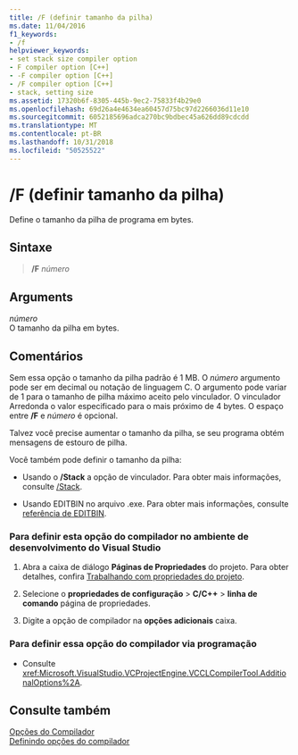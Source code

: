 ```yaml
---
title: /F (definir tamanho da pilha)
ms.date: 11/04/2016
f1_keywords:
- /f
helpviewer_keywords:
- set stack size compiler option
- F compiler option [C++]
- -F compiler option [C++]
- /F compiler option [C++]
- stack, setting size
ms.assetid: 17320b6f-8305-445b-9ec2-75833f4b29e0
ms.openlocfilehash: 69d26a4e4634ea60457d75bc97d2266036d11e10
ms.sourcegitcommit: 6052185696adca270bc9bdbec45a626dd89cdcdd
ms.translationtype: MT
ms.contentlocale: pt-BR
ms.lasthandoff: 10/31/2018
ms.locfileid: "50525522"
---
```

# <a name="f-set-stack-size"></a>/F (definir tamanho da pilha)

Define o tamanho da pilha de programa em bytes.

## <a name="syntax"></a>Sintaxe

> **/F** *número*

## <a name="arguments"></a>Arguments

*número*<br/>
O tamanho da pilha em bytes.

## <a name="remarks"></a>Comentários

Sem essa opção o tamanho da pilha padrão é 1 MB. O *número* argumento pode ser em decimal ou notação de linguagem C. O argumento pode variar de 1 para o tamanho de pilha máximo aceito pelo vinculador. O vinculador Arredonda o valor especificado para o mais próximo de 4 bytes. O espaço entre **/F** e *número* é opcional.

Talvez você precise aumentar o tamanho da pilha, se seu programa obtém mensagens de estouro de pilha.

Você também pode definir o tamanho da pilha:

- Usando o **/Stack** a opção de vinculador. Para obter mais informações, consulte [/Stack](../../build/reference/stack.md).

- Usando EDITBIN no arquivo .exe. Para obter mais informações, consulte [referência de EDITBIN](../../build/reference/editbin-reference.md).

### <a name="to-set-this-compiler-option-in-the-visual-studio-development-environment"></a>Para definir esta opção do compilador no ambiente de desenvolvimento do Visual Studio

1. Abra a caixa de diálogo **Páginas de Propriedades** do projeto. Para obter detalhes, confira [Trabalhando com propriedades do projeto](../../ide/working-with-project-properties.md).

1. Selecione o **propriedades de configuração** > **C/C++** > **linha de comando** página de propriedades.

1. Digite a opção de compilador na **opções adicionais** caixa.

### <a name="to-set-this-compiler-option-programmatically"></a>Para definir essa opção do compilador via programação

- Consulte <xref:Microsoft.VisualStudio.VCProjectEngine.VCCLCompilerTool.AdditionalOptions%2A>.

## <a name="see-also"></a>Consulte também

[Opções do Compilador](../../build/reference/compiler-options.md)<br/>
[Definindo opções do compilador](../../build/reference/setting-compiler-options.md)